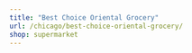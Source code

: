 ```yaml
---
title: "Best Choice Oriental Grocery"
url: /chicago/best-choice-oriental-grocery/
shop: supermarket
---
```

